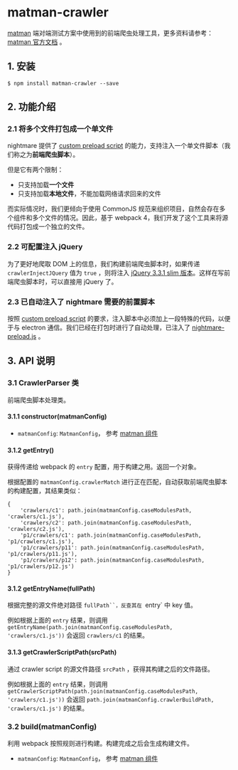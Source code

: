 # matman-crawler

[matman](https://github.com/matmanjs/matman) 端对端测试方案中使用到的前端爬虫处理工具，更多资料请参考： [matman 官方文档](https://matmanjs.github.io/matman/) 。

## 1. 安装

```
$ npm install matman-crawler --save
```

## 2. 功能介绍

### 2.1 将多个文件打包成一个单文件

nightmare 提供了 [custom preload script](https://github.com/segmentio/nightmare#custom-preload-script) 的能力，支持注入一个单文件脚本（我们称之为**前端爬虫脚本**）。

但是它有两个限制：

- 只支持加载**一个文件**
- 只支持加载**本地文件**，不能加载网络请求回来的文件

而实际情况时，我们更倾向于使用 CommonJS 规范来组织项目，自然会存在多个组件和多个文件的情况。因此，基于 webpack 4，我们开发了这个工具来将源代码打包成一个独立的文件。

### 2.2 可配置注入 jQuery

为了更好地爬取 DOM 上的信息，我们构建前端爬虫脚本时，如果传递 `crawlerInjectJQuery` 值为 `true` ，则将注入 [jQuery 3.3.1 slim 版本](https://github.com/matmanjs/matman/blob/master/packages/matman-crawler/assets/jquery.slim.min.js)。这样在写前端爬虫脚本时，可以直接用 jQuery 了。

### 2.3 已自动注入了 nightmare 需要的前置脚本

按照 [custom preload script](https://github.com/segmentio/nightmare#custom-preload-script) 的要求，注入脚本中必须加上一段特殊的代码，以便于与 electron 通信。我们已经在打包时进行了自动处理，已注入了 [nightmare-preload.js](https://github.com/matmanjs/matman/blob/master/packages/matman-crawler/assets/nightmare-preload.js) 。

## 3. API 说明

### 3.1 CrawlerParser 类

前端爬虫脚本处理类。

#### 3.1.1 constructor(matmanConfig)

- `matmanConfig`: `MatmanConfig`， 参考 [matman 组件](https://www.npmjs.com/package/matman)

#### 3.1.2 getEntry()

获得传递给 webpack 的 `entry` 配置，用于构建之用。返回一个对象。

根据配置的 `matmanConfig.crawlerMatch` 进行正在匹配，自动获取前端爬虫脚本的构建配置，其结果类似：

```
{
    'crawlers/c1': path.join(matmanConfig.caseModulesPath, 'crawlers/c1.js'),
    'crawlers/c2': path.join(matmanConfig.caseModulesPath, 'crawlers/c2.js'),
    'p1/crawlers/c1': path.join(matmanConfig.caseModulesPath, 'p1/crawlers/c1.js'),
    'p1/crawlers/p11': path.join(matmanConfig.caseModulesPath, 'p1/crawlers/p11.js'),
    'p1/crawlers/p12': path.join(matmanConfig.caseModulesPath, 'p1/crawlers/p12.js')
}
```

#### 3.1.2  getEntryName(fullPath)

根据完整的源文件绝对路径 `fullPath``，反查其在 `entry` 中 key 值。

例如根据上面的 `entry` 结果，则调用 `getEntryName(path.join(matmanConfig.caseModulesPath, 'crawlers/c1.js'))` 会返回 `crawlers/c1` 的结果。


#### 3.1.3 getCrawlerScriptPath(srcPath)

通过 crawler script 的源文件路径 `srcPath` ，获得其构建之后的文件路径。

例如根据上面的 `entry` 结果，则调用 `getCrawlerScriptPath(path.join(matmanConfig.caseModulesPath, 'crawlers/c1.js'))` 会返回 `path.join(matmanConfig.crawlerBuildPath, 'crawlers/c1.js')` 的结果。


### 3.2 build(matmanConfig)

利用 webpack 按照规则进行构建。构建完成之后会生成构建文件。

- `matmanConfig`: `MatmanConfig`， 参考 [matman 组件](https://www.npmjs.com/package/matman)

